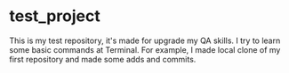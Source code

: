 # test_project
This is my test repository, it's made for upgrade my QA skills.
I try to learn some basic commands at Terminal. For example, I made local clone of my first repository 
and made some adds and commits. 

